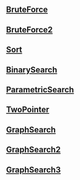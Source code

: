 ## [BruteForce](https://github.com/kps990515/algorithm/tree/master/fast/1.%20BruteForce)
## [BruteForce2](https://github.com/kps990515/algorithm/tree/master/fast/2.%20BruteForce2)
## [Sort](https://github.com/kps990515/algorithm/tree/master/fast/3.%20Sort)
## [BinarySearch](https://github.com/kps990515/algorithm/tree/master/fast/4.%20BinarySearch)
## [ParametricSearch](https://github.com/kps990515/algorithm/tree/master/fast/5.%20ParametricSearch)
## [TwoPointer](https://github.com/kps990515/algorithm/tree/master/fast/6.%20TwoPointer)
## [GraphSearch](https://github.com/kps990515/algorithm/tree/master/fast/7.%20GraphSearch)
## [GraphSearch2](https://github.com/kps990515/algorithm/tree/master/fast/8.%20GraphSearch2)
## [GraphSearch3](https://github.com/kps990515/algorithm/tree/master/fast/8.%20GraphSearch3)